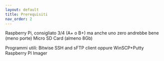 ```yaml
---
layout: default
title: Prerequisiti
nav_order: 2
---
```


Raspberry Pi, consigliato 3/4 (A+ o B+) ma anche uno zero andrebbe bene (meno porte) Micro SD Card (almeno 8Gb)

Programmi utili: Bitwise SSH and sFTP client oppure WinSCP+Putty Raspberry PI Imager
